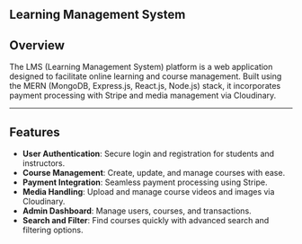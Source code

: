 ## Learning Management System

## Overview
The LMS (Learning Management System) platform is a web application designed to facilitate online learning and course management. Built using the MERN (MongoDB, Express.js, React.js, Node.js) stack, it incorporates payment processing with Stripe and media management via Cloudinary.

---

## Features

- **User Authentication**: Secure login and registration for students and instructors.
- **Course Management**: Create, update, and manage courses with ease.
- **Payment Integration**: Seamless payment processing using Stripe.
- **Media Handling**: Upload and manage course videos and images via Cloudinary.
- **Admin Dashboard**: Manage users, courses, and transactions.
- **Search and Filter**: Find courses quickly with advanced search and filtering options.
